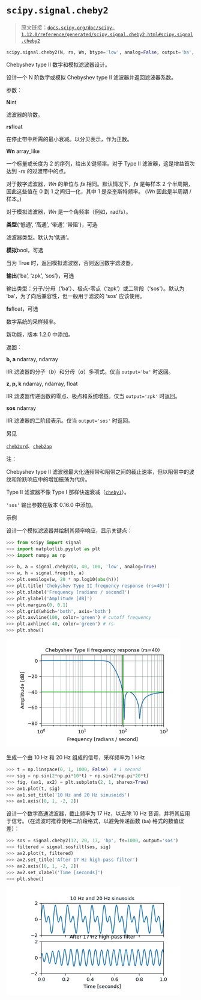 # `scipy.signal.cheby2`

> 原文链接：[`docs.scipy.org/doc/scipy-1.12.0/reference/generated/scipy.signal.cheby2.html#scipy.signal.cheby2`](https://docs.scipy.org/doc/scipy-1.12.0/reference/generated/scipy.signal.cheby2.html#scipy.signal.cheby2)

```py
scipy.signal.cheby2(N, rs, Wn, btype='low', analog=False, output='ba', fs=None)
```

Chebyshev type II 数字和模拟滤波器设计。

设计一个 N 阶数字或模拟 Chebyshev type II 滤波器并返回滤波器系数。

参数：

**N**int

滤波器的阶数。

**rs**float

在停止带中所需的最小衰减。以分贝表示，作为正数。

**Wn** array_like

一个标量或长度为 2 的序列，给出关键频率。对于 Type II 滤波器，这是增益首次达到 -*rs* 的过渡带中的点。

对于数字滤波器，*Wn* 的单位与 *fs* 相同。默认情况下，*fs* 是每样本 2 个半周期，因此这些值在 0 到 1 之间归一化，其中 1 是奈奎斯特频率。 (*Wn* 因此是半周期 / 样本。)

对于模拟滤波器，*Wn* 是一个角频率（例如，rad/s）。

**类型**{‘低通’, ‘高通’, ‘带通’, ‘带阻’}，可选

滤波器类型。默认为‘低通’。

**模拟**bool，可选

当为 True 时，返回模拟滤波器，否则返回数字滤波器。

**输出**{‘ba’, ‘zpk’, ‘sos’}，可选

输出类型：分子/分母（‘ba’）、极点-零点（‘zpk’）或二阶段（‘sos’）。默认为 ‘ba’，为了向后兼容性，但一般用于滤波的 ‘sos’ 应该使用。

**fs**float，可选

数字系统的采样频率。

新功能，版本 1.2.0 中添加。

返回：

**b, a** ndarray, ndarray

IIR 滤波器的分子（*b*）和分母（*a*）多项式。仅当 `output='ba'` 时返回。

**z, p, k** ndarray, ndarray, float

IIR 滤波器传递函数的零点、极点和系统增益。仅当 `output='zpk'` 时返回。

**sos** ndarray

IIR 滤波器的二阶段表示。仅当 `output='sos'` 时返回。

另见

[`cheb2ord`](https://docs.scipy.org/doc/scipy-1.12.0/reference/generated/scipy.signal.cheb2ord.html#scipy.signal.cheb2ord)、[`cheb2ap`](https://docs.scipy.org/doc/scipy-1.12.0/reference/generated/scipy.signal.cheb2ap.html#scipy.signal.cheb2ap)

注：

Chebyshev type II 滤波器最大化通频带和阻带之间的截止速率，但以阻带中的波纹和阶跃响应中的增加振荡为代价。

Type II 滤波器不像 Type I 那样快速衰减（[`cheby1`](https://docs.scipy.org/doc/scipy-1.12.0/reference/generated/scipy.signal.cheby1.html#scipy.signal.cheby1)）。

`'sos'` 输出参数在版本 0.16.0 中添加。

示例

设计一个模拟滤波器并绘制其频率响应，显示关键点：

```py
>>> from scipy import signal
>>> import matplotlib.pyplot as plt
>>> import numpy as np 
```

```py
>>> b, a = signal.cheby2(4, 40, 100, 'low', analog=True)
>>> w, h = signal.freqs(b, a)
>>> plt.semilogx(w, 20 * np.log10(abs(h)))
>>> plt.title('Chebyshev Type II frequency response (rs=40)')
>>> plt.xlabel('Frequency [radians / second]')
>>> plt.ylabel('Amplitude [dB]')
>>> plt.margins(0, 0.1)
>>> plt.grid(which='both', axis='both')
>>> plt.axvline(100, color='green') # cutoff frequency
>>> plt.axhline(-40, color='green') # rs
>>> plt.show() 
```

![../../_images/scipy-signal-cheby2-1_00_00.png](img/3055202530898f209d9f5dff04d43c09.png)

生成一个由 10 Hz 和 20 Hz 组成的信号，采样频率为 1 kHz

```py
>>> t = np.linspace(0, 1, 1000, False)  # 1 second
>>> sig = np.sin(2*np.pi*10*t) + np.sin(2*np.pi*20*t)
>>> fig, (ax1, ax2) = plt.subplots(2, 1, sharex=True)
>>> ax1.plot(t, sig)
>>> ax1.set_title('10 Hz and 20 Hz sinusoids')
>>> ax1.axis([0, 1, -2, 2]) 
```

设计一个数字高通滤波器，截止频率为 17 Hz，以去除 10 Hz 音调，并将其应用于信号。（在滤波时推荐使用二阶段格式，以避免传递函数 (`ba`) 格式的数值误差）：

```py
>>> sos = signal.cheby2(12, 20, 17, 'hp', fs=1000, output='sos')
>>> filtered = signal.sosfilt(sos, sig)
>>> ax2.plot(t, filtered)
>>> ax2.set_title('After 17 Hz high-pass filter')
>>> ax2.axis([0, 1, -2, 2])
>>> ax2.set_xlabel('Time [seconds]')
>>> plt.show() 
```

![../../_images/scipy-signal-cheby2-1_01_00.png](img/a9c8dc69756808f62bfb0c94ca810d82.png)

